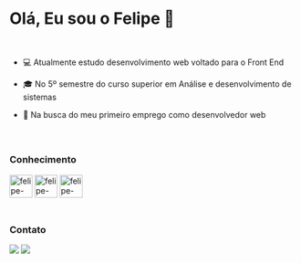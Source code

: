  # Olá, Eu sou o Felipe 👋

 <br/>

- 💻 Atualmente estudo desenvolvimento web voltado para o Front End
  
- 🎓 No 5º semestre do curso superior em Análise e desenvolvimento de sistemas

- 💼 Na busca do meu primeiro emprego como desenvolvedor web

</br>

 ## <h3>Conhecimento</h3>

<div style="display: inline_block">
    <img align='center' alt='felipe-html' width='40' height='40' src="https://cdn.jsdelivr.net/gh/devicons/devicon/icons/html5/html5-plain-wordmark.svg"  />
    <img align='center' alt='felipe-css' width='40' height='40' src="https://cdn.jsdelivr.net/gh/devicons/devicon/icons/css3/css3-plain-wordmark.svg" />          
    <img align='center' alt='felipe-javascript' width='40' height='40' src="https://cdn.jsdelivr.net/gh/devicons/devicon/icons/javascript/javascript-plain.svg" />
</div>

</br>

 ## <h3>Contato</h3>

<div>
  <a href='https://www.linkedin.com/in/felipepereiradev/' target: _blank > <img  src='https://img.shields.io/badge/-LinkedIn-%230077B5?style=for-the-badge&logo=linkedin&logoColor=white'></a>
  <a href='mailto:f3lipe.pereir4@gmail.com'> <img src="https://img.shields.io/badge/-Gmail-%23333?style=for-the-badge&logo=gmail&logoColor=white"> </a>
  
</div>
 
  


  
